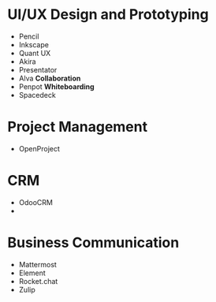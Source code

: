 # UI/UX Design and Prototyping
- Pencil
- Inkscape
- Quant UX
- Akira
- Presentator
- Alva
**Collaboration**
- Penpot
**Whiteboarding**
- Spacedeck
# Project Management
- OpenProject
# CRM
- OdooCRM
- 
# Business Communication
- Mattermost
- Element
- Rocket.chat
- Zulip